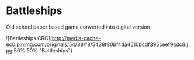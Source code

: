 Battleships
===========

Old school paper based game converted into digital version.

![Battleships CRC](http://media-cache-ec0.pinimg.com/originals/54/38/f8/5438f80bf4da4510bcdf395ceef9adc8.jpg 50% 50% "Battleships")


